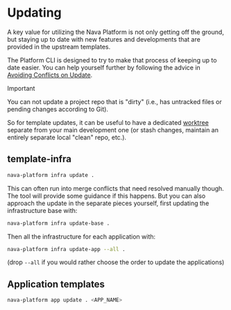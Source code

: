 # Updating

A key value for utilizing the Nava Platform is not only getting off the ground,
but staying up to date with new features and developments that are provided in
the upstream templates.

The Platform CLI is designed to try to make that process of keeping up to date
easier. You can help yourself further by following the advice in [Avoiding
Conflicts on Update](./avoiding-conflicts-on-update.md).

> [!IMPORTANT]
>
>  You can not update a project repo that is "dirty" (i.e., has untracked files
>  or pending changes according to Git).
>
>  So for template updates, it can be useful to have a dedicated
>  [worktree](https://git-scm.com/docs/git-worktree) separate from your main
>  development one (or stash changes, maintain an entirely separate local
>  "clean" repo, etc.).

## template-infra

```sh
nava-platform infra update .
```

This can often run into merge conflicts that need resolved manually though. The
tool will provide some guidance if this happens. But you can also approach the
update in the separate pieces yourself, first updating the infrastructure base
with:

```sh
nava-platform infra update-base .
```

Then all the infrastructure for each application with:

```sh
nava-platform infra update-app --all .
```

(drop `--all` if you would rather choose the order to update the applications)

## Application templates

```sh
nava-platform app update . <APP_NAME>
```
